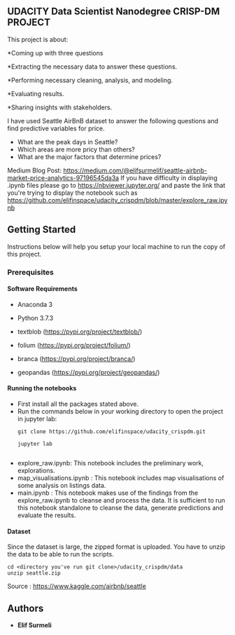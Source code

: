 ## UDACITY Data Scientist Nanodegree CRISP-DM PROJECT

This project is about:

*Coming up with three questions

*Extracting the necessary data to answer these questions.

*Performing necessary cleaning, analysis, and modeling.

*Evaluating results.

*Sharing insights with stakeholders.

I have used Seattle AirBnB dataset to answer the following questions and find predictive variables for price.
  - What are the peak days in Seattle?
  - Which areas are more pricy than others?
  - What are the major factors that determine prices?

Medium Blog Post: https://medium.com/@elifsurmelif/seattle-airbnb-market-price-analytics-97196545da3a
If you have difficulty in displaying .ipynb files please go to  https://nbviewer.jupyter.org/ and paste the link that you're trying to display the notebook such as https://github.com/elifinspace/udacity_crispdm/blob/master/explore_raw.ipynb

## Getting Started

Instructions below will help you setup your local machine to run the copy of this project.

### Prerequisites

#### Software Requirements

  - Anaconda 3
  - Python 3.7.3
  
  - textblob (https://pypi.org/project/textblob/)
  - folium (https://pypi.org/project/folium/)
  - branca (https://pypi.org/project/branca/)
  - geopandas (https://pypi.org/project/geopandas/)

#### Running the notebooks

  - First install all the packages stated above.
  - Run the commands below in your working directory to open the project in jupyter lab:
    ```
    git clone https://github.com/elifinspace/udacity_crispdm.git
    
    jupyter lab
   
    ```
  - explore_raw.ipynb: This notebook includes the preliminary work, explorations.
  - map_visualisations.ipynb : This notebook includes map visualisations of some analysis on listings data.
  - main.ipynb :  This notebook makes use of the findings from the explore_raw.ipynb to cleanse and process the data. It is sufficient to run this notebook standalone to cleanse the data, generate predictions and evaluate the results.
  

#### Dataset

Since the dataset is large, the zipped format is uploaded.
You have to unzip the data to be able to run the scripts.
```
cd <directory you've run git clone>/udacity_crispdm/data
unzip seattle.zip
```
Source : https://www.kaggle.com/airbnb/seattle


## Authors

* **Elif Surmeli**

